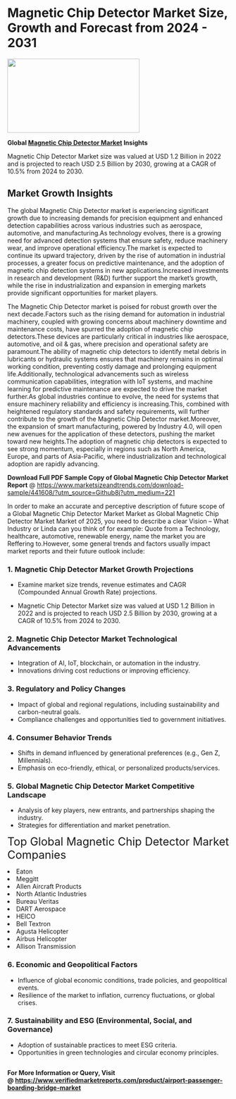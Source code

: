 <H1>Magnetic Chip Detector Market Size, Growth and Forecast from 2024 - 2031</H1><img class="aligncenter size-medium wp-image-584254" src="https://thirdeyenews.in/wp-content/uploads/2024/09/Global-Market-Research-300x168.jpeg" alt="" width="300" height="168" /><p><strong>Global&nbsp;<a href="https://www.marketsizeandtrends.com/download-sample/441608/?utm_source=Github8j?utm_medium=221">Magnetic Chip Detector Market</a> Insights</strong></p><p>Magnetic Chip Detector Market size was valued at USD 1.2 Billion in 2022 and is projected to reach USD 2.5 Billion by 2030, growing at a CAGR of 10.5% from 2024 to 2030.</p><p><h2>Market Growth Insights</h2> <p>The global Magnetic Chip Detector market is experiencing significant growth due to increasing demands for precision equipment and enhanced detection capabilities across various industries such as aerospace, automotive, and manufacturing.As technology evolves, there is a growing need for advanced detection systems that ensure safety, reduce machinery wear, and improve operational efficiency.The market is expected to continue its upward trajectory, driven by the rise of automation in industrial processes, a greater focus on predictive maintenance, and the adoption of magnetic chip detection systems in new applications.Increased investments in research and development (R&D) further support the market’s growth, while the rise in industrialization and expansion in emerging markets provide significant opportunities for market players.</p> <p>The Magnetic Chip Detector market is poised for robust growth over the next decade.Factors such as the rising demand for automation in industrial machinery, coupled with growing concerns about machinery downtime and maintenance costs, have spurred the adoption of magnetic chip detectors.These devices are particularly critical in industries like aerospace, automotive, and oil & gas, where precision and operational safety are paramount.The ability of magnetic chip detectors to identify metal debris in lubricants or hydraulic systems ensures that machinery remains in optimal working condition, preventing costly damage and prolonging equipment life.Additionally, technological advancements such as wireless communication capabilities, integration with IoT systems, and machine learning for predictive maintenance are expected to drive the market further.As global industries continue to evolve, the need for systems that ensure machinery reliability and efficiency is increasing.This, combined with heightened regulatory standards and safety requirements, will further contribute to the growth of the Magnetic Chip Detector market.Moreover, the expansion of smart manufacturing, powered by Industry 4.0, will open new avenues for the application of these detectors, pushing the market toward new heights.The adoption of magnetic chip detectors is expected to see strong momentum, especially in regions such as North America, Europe, and parts of Asia-Pacific, where industrialization and technological adoption are rapidly advancing.<p><span class=""><strong>Download Full PDF Sample Copy of Global Magnetic Chip Detector Market Report</strong> @ <a href="https://www.marketsizeandtrends.com/download-sample/441608/?utm_source=Github8j?utm_medium=221" target="_blank">https://www.marketsizeandtrends.com/download-sample/441608/?utm_source=Github8j?utm_medium=221</a></span></p><p>In order to make an accurate and perceptive description of future scope of a Global&nbsp;Magnetic Chip Detector Market Market as Global&nbsp;Magnetic Chip Detector Market Market of 2025, you need to describe a clear Vision &ndash; What Industry or Linda can you think of for example: Quote from a Technology, healthcare, automotive, renewable energy, name the market you are Reffering to.However, some general trends and factors usually impact market reports and their future outlook include:</p><h3>1.&nbsp;<strong>Magnetic Chip Detector Market Growth Projections</strong></h3><ul><li>Examine market size trends, revenue estimates and CAGR (Compounded Annual Growth Rate) projections.</li><li><p>Magnetic Chip Detector Market size was valued at USD 1.2 Billion in 2022 and is projected to reach USD 2.5 Billion by 2030, growing at a CAGR of 10.5% from 2024 to 2030.</p></li></ul><h3>2.&nbsp;<strong>Magnetic Chip Detector Market Technological Advancements</strong></h3><ul><li>Integration of AI, IoT, blockchain, or automation in the industry.</li><li>Innovations driving cost reductions or improving efficiency.</li></ul><h3>3.&nbsp;<strong>Regulatory and Policy Changes</strong></h3><ul><li>Impact of global and regional regulations, including sustainability and carbon-neutral goals.</li><li>Compliance challenges and opportunities tied to government initiatives.</li></ul><h3>4.&nbsp;<strong>Consumer Behavior Trends</strong></h3><ul><li>Shifts in demand influenced by generational preferences (e.g., Gen Z, Millennials).</li><li>Emphasis on eco-friendly, ethical, or personalized products/services.</li></ul><h3>5.&nbsp;<strong>Global Magnetic Chip Detector Market Competitive Landscape</strong></h3><ul><li>Analysis of key players, new entrants, and partnerships shaping the industry.</li><li>Strategies for differentiation and market penetration.</li></ul><p data-pm-slice="1 1 []"><span style="color: inherit; font-family: inherit; font-size: 25px;">Top Global Magnetic Chip Detector Market Companies</span></p><div class="" data-test-id=""><p><li>Eaton</li><li> Meggitt</li><li> Allen Aircraft Products</li><li> North Atlantic Industries</li><li> Bureau Veritas</li><li> DART Aerospace</li><li> HEICO</li><li> Bell Textron</li><li> Agusta Helicopter</li><li> Airbus Helicopter</li><li> Allison Transmission</li></p></div><h3>6.&nbsp;<strong>Economic and Geopolitical Factors</strong></h3><ul><li>Influence of global economic conditions, trade policies, and geopolitical events.</li><li>Resilience of the market to inflation, currency fluctuations, or global crises.</li></ul><h3>7.&nbsp;<strong>Sustainability and ESG (Environmental, Social, and Governance)</strong></h3><ul><li>Adoption of sustainable practices to meet ESG criteria.</li><li>Opportunities in green technologies and circular economy principles.</li></ul><h2><strong style="font-size: 14px;">For More Information or Query, Visit @&nbsp;</strong><a style="background-color: #ffffff; font-size: 14px;" href="https://www.marketsizeandtrends.com/report/magnetic-chip-detector-market/" target="_blank">https://www.verifiedmarketreports.com/product/airport-passenger-boarding-bridge-market</a></h2>